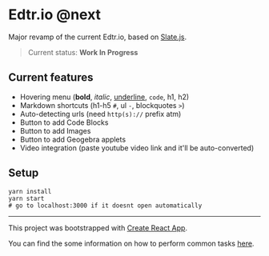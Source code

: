 # Edtr.io @next
Major revamp of the current Edtr.io, based on [Slate.js](https://github.com/ianstormtaylor/slate).

> Current status: **Work In Progress**

## Current features
- Hovering menu (**bold**, *italic*, <u>underline</u>, `code`, h1, h2)
- Markdown shortcuts (h1-h5 `#`, ul `-`, blockquotes `>`)
- Auto-detecting urls (need `http(s)://` prefix atm)
- Button to add Code Blocks
- Button to add Images
- Button to add Geogebra applets
- Video integration (paste youtube video link and it'll be auto-converted)

## Setup
```shell
yarn install
yarn start
# go to localhost:3000 if it doesnt open automatically
```


---
This project was bootstrapped with [Create React App](https://github.com/facebookincubator/create-react-app).

You can find the some information on how to perform common tasks [here](https://github.com/facebookincubator/create-react-app/blob/master/packages/react-scripts/template/README.md).
